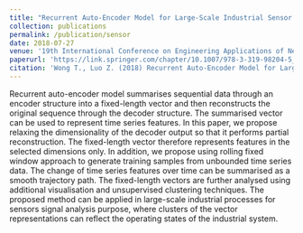 ```yaml
---
title: "Recurrent Auto-Encoder Model for Large-Scale Industrial Sensor Signal Analysis"
collection: publications
permalink: /publication/sensor
date: 2018-07-27
venue: '19th International Conference on Engineering Applications of Neural Networks (EANN 2018)'
paperurl: 'https://link.springer.com/chapter/10.1007/978-3-319-98204-5_17'
citation: 'Wong T., Luo Z. (2018) Recurrent Auto-Encoder Model for Large-Scale Industrial Sensor Signal Analysis. In: Pimenidis E., Jayne C. (eds) Engineering Applications of Neural Networks. EANN 2018. Communications in Computer and Information Science, vol 893. Springer, Cham'
---
```

Recurrent auto-encoder model summarises sequential data through an encoder structure into a fixed-length vector and then reconstructs the original sequence through the decoder structure. The summarised vector can be used to represent time series features. In this paper, we propose relaxing the dimensionality of the decoder output so that it performs partial reconstruction. The fixed-length vector therefore represents features in the selected dimensions only. In addition, we propose using rolling fixed window approach to generate training samples from unbounded time series data. The change of time series features over time can be summarised as a smooth trajectory path. The fixed-length vectors are further analysed using additional visualisation and unsupervised clustering techniques. The proposed method can be applied in large-scale industrial processes for sensors signal analysis purpose, where clusters of the vector representations can reflect the operating states of the industrial system.
